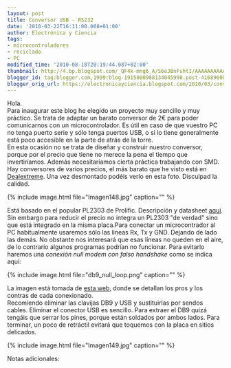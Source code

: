 ```yaml
---
layout: post
title: Conversor USB - RS232
date: '2010-03-22T16:11:00.008+01:00'
author: Electrónica y Ciencia
tags:
- microcontroladores
- reciclado
- PC
modified_time: '2010-08-18T20:19:44.087+02:00'
thumbnail: http://4.bp.blogspot.com/_QF4k-mng6_A/S6eJBnFshtI/AAAAAAAAAAM/1iBSbl7uo5s/s72-c/Imagen148.jpg
blogger_id: tag:blogger.com,1999:blog-1915800988134045998.post-4168960883860645525
blogger_orig_url: https://electronicayciencia.blogspot.com/2010/03/conversor-usb-rs232.html
---
```


Hola.<br />Para inaugurar este blog he elegido un proyecto muy sencillo y muy práctico. Se trata de adaptar un barato conversor de 2€ para poder comunicarnos con un microcontrolador. Es útil en caso de que vuestro PC no tenga puerto serie y sólo tenga puertos USB, o si lo tiene  generalmente está poco accesible en la parte de atrás de la torre. <br />En esta ocasión no se trata de diseñar y construir nuestro conversor, porque por el precio que tiene no merece la pena el tiempo que invertiríamos. Además necesitaríamos cierta práctica trabajando con SMD. Hay conversores de varios precios, el más barato que he visto está en [Dealextreme](http://www.dealextreme.com/details.dx/sku.24799). Una vez desmontado podéis verlo en esta foto. Disculpad la calidad.<br />

{% include image.html file="Imagen148.jpg" caption="" %}

Está basado en el popular PL2303 de Prolific. Descripción y datasheet [aqui](http://www.prolific.com.tw/eng/Products.asp?ID=59). Sin embargo para reducir el precio no integra un PL2303 "de verdad" sino que está integrado en la misma placa.Para conectar un microcontrador al PC habitualmente usaremos sólo las lineas Rx, Tx y GND. Dejando de lado las demás. No obstante nos interesará que esas líneas no queden en el aire, de lo contrario algunos programas podrían no funcionar. Para evitarlo haremos una *conexión null modem con falso handshake* como se indica aquí:

{% include image.html file="db9_null_loop.png" caption="" %}

La imagen está tomada de [esta web](http://www.lammertbies.nl/comm/info/RS-232_null_modem.html), donde se detallan los pros y los contras de cada conexionado.<br />Recomiendo eliminar las clavijas DB9 y USB y sustituirlas por sendos cables. Eliminar el conector USB es sencillo. Para extraer el DB9 quizá tengáis que serrar los pines, porque están soldados por ambos lados. Para terminar, un poco de retráctil evitará que toquemos con la placa en sitios delicados.

{% include image.html file="Imagen149.jpg" caption="" %}

Notas adicionales:



